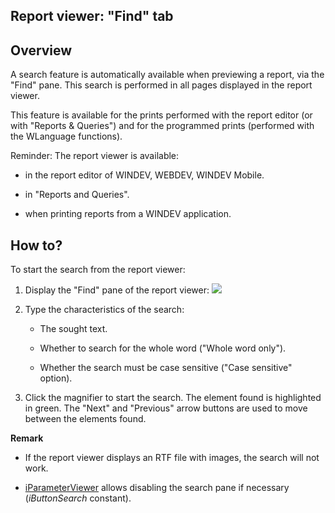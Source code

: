 


## Report viewer: "Find" tab
			



<a name="NOTE1"></a>
<a name="NOTE1_1"></a>


## Overview
<a name="overview_ELTTEXTE000095"></a>
A search feature is automatically available when previewing a report, via the "Find" pane. This search is performed in all pages displayed in the report viewer.

This feature is available for the prints performed with the report editor (or with "Reports & Queries") and for the programmed prints (performed with the WLanguage functions).

Reminder: The report viewer is available: 

- in the report editor of WINDEV, WEBDEV, WINDEV Mobile. 

- in "Reports and Queries".

- when printing reports from a WINDEV application. 




<a name="NOTE2"></a>
<a name="NOTE2_1"></a>


## How to?
<a name="how_ELTTEXTE000119"></a>
To start the search from the report viewer: 

1. Display the "Find" pane of the report viewer: 
![](https://doc.pcsoft.fr/en-US/images/image.awp?langid=3&name=Apercu_Volet_Rechercher.gif)


2. Type the characteristics of the search:

	- The sought text.

	- Whether to search for the whole word ("Whole word only").

	- Whether the search must be case sensitive ("Case sensitive" option).




3. Click the magnifier to start the search. The element found is highlighted in green.
	The "Next" and "Previous" arrow buttons are used to move between the elements found.




**Remark**

- If the report viewer displays an RTF file with images, the search will not work.

- [iParameterViewer](../WDLang5/1000024634.md) allows disabling the search pane if necessary (*iButtonSearch* constant).





